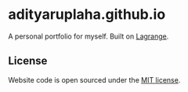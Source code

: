 # adityaruplaha.github.io

A personal portfolio for myself. Built on [Lagrange](https://lenpaul.github.io/Lagrange/).

## License

Website code is open sourced under the [MIT license](https://github.com/adityaruplaha.github.io/blob/main/LICENSE.md).
